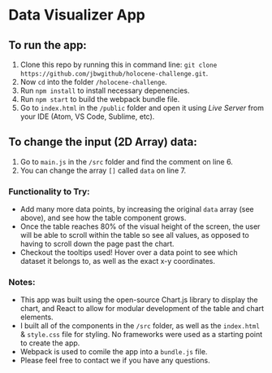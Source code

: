 # Data Visualizer App


## To run the app:
1. Clone this repo by running this in command line: `git clone https://github.com/jbwgithub/holocene-challenge.git`.
2. Now `cd` into the folder `/holocene-challenge`.
3. Run `npm install` to install necessary depenencies.
4. Run `npm start` to build the webpack bundle file.
5. Go to `index.html` in the `/public` folder and open it using *Live Server* from your IDE (Atom, VS Code, Sublime, etc).

## To change the input (2D Array) data:
1. Go to `main.js` in the `/src` folder and find the comment on line 6.
2. You can change the array `[]` called `data` on line 7.


### Functionality to Try:
* Add many more data points, by increasing the original `data` array (see above), and see how the table component grows.
* Once the table reaches 80% of the visual height of the screen, the user will be able to scroll within the table so see all values, as opposed to having to scroll down the page past the chart.
* Checkout the tooltips used! Hover over a data point to see which dataset it belongs to, as well as the exact x-y coordinates.

### Notes:
* This app was built using the open-source Chart.js library to display the chart, and React to allow for modular development of the table and chart elements.
* I built all of the components in the `/src` folder, as well as the `index.html` & `style.css` file for styling. No frameworks were used as a starting point to create the app.
* Webpack is used to comile the app into a `bundle.js` file.
* Please feel free to contact we if you have any questions.
